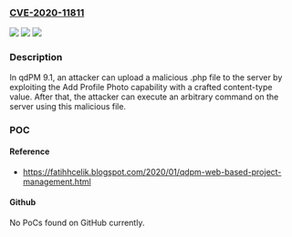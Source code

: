 ### [CVE-2020-11811](https://cve.mitre.org/cgi-bin/cvename.cgi?name=CVE-2020-11811)
![](https://img.shields.io/static/v1?label=Product&message=n%2Fa&color=blue)
![](https://img.shields.io/static/v1?label=Version&message=n%2Fa&color=blue)
![](https://img.shields.io/static/v1?label=Vulnerability&message=n%2Fa&color=brighgreen)

### Description

In qdPM 9.1, an attacker can upload a malicious .php file to the server by exploiting the Add Profile Photo capability with a crafted content-type value. After that, the attacker can execute an arbitrary command on the server using this malicious file.

### POC

#### Reference
- https://fatihhcelik.blogspot.com/2020/01/qdpm-web-based-project-management.html

#### Github
No PoCs found on GitHub currently.

